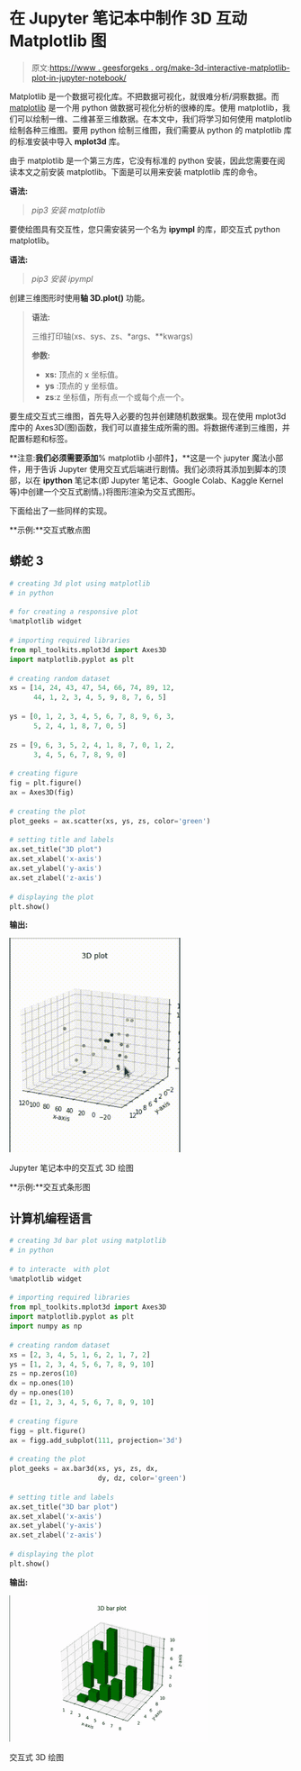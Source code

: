 # 在 Jupyter 笔记本中制作 3D 互动 Matplotlib 图

> 原文:[https://www . geesforgeks . org/make-3d-interactive-matplotlib-plot-in-jupyter-notebook/](https://www.geeksforgeeks.org/make-3d-interactive-matplotlib-plot-in-jupyter-notebook/)

Matplotlib 是一个数据可视化库。不把数据可视化，就很难分析/洞察数据。而 [matplotlib](https://www.geeksforgeeks.org/python-introduction-matplotlib/) 是一个用 python 做数据可视化分析的很棒的库。使用 matplotlib，我们可以绘制一维、二维甚至三维数据。在本文中，我们将学习如何使用 matplotlib 绘制各种三维图。要用 python 绘制三维图，我们需要从 python 的 matplotlib 库的标准安装中导入 **mplot3d** 库。

由于 matplotlib 是一个第三方库，它没有标准的 python 安装，因此您需要在阅读本文之前安装 matplotlib。下面是可以用来安装 matplotlib 库的命令。

**语法:**

> *pip3 安装 matplotlib*

要使绘图具有交互性，您只需安装另一个名为 **ipympl** 的库，即交互式 python matplotlib。

**语法:**

> *pip3 安装 ipympl*

创建三维图形时使用**轴 3D.plot()** 功能。

> **语法:**
> 
> 三维打印轴(xs、sys、zs、*args、**kwargs)
> 
> **参数:**
> 
> *   **xs:** 顶点的 x 坐标值。
> *   **ys** :顶点的 y 坐标值。
> *   **zs**:z 坐标值，所有点一个或每个点一个。

要生成交互式三维图，首先导入必要的包并创建随机数据集。现在使用 mplot3d 库中的 Axes3D(图)函数，我们可以直接生成所需的图。将数据传递到三维图，并配置标题和标签。

**注意:**我们必须需要添加**% matplotlib 小部件】，**这是一个 jupyter 魔法小部件，用于告诉 Jupyter 使用交互式后端进行剧情。我们必须将其添加到脚本的顶部，以在 **ipython** 笔记本(即 Jupyter 笔记本、Google Colab、Kaggle Kernel 等)中创建一个交互式剧情。)将图形渲染为交互式图形。

下面给出了一些同样的实现。

**示例:**交互式散点图

## 蟒蛇 3

```py
# creating 3d plot using matplotlib 
# in python

# for creating a responsive plot
%matplotlib widget

# importing required libraries
from mpl_toolkits.mplot3d import Axes3D
import matplotlib.pyplot as plt

# creating random dataset
xs = [14, 24, 43, 47, 54, 66, 74, 89, 12,
      44, 1, 2, 3, 4, 5, 9, 8, 7, 6, 5]

ys = [0, 1, 2, 3, 4, 5, 6, 7, 8, 9, 6, 3,
      5, 2, 4, 1, 8, 7, 0, 5]

zs = [9, 6, 3, 5, 2, 4, 1, 8, 7, 0, 1, 2, 
      3, 4, 5, 6, 7, 8, 9, 0]

# creating figure
fig = plt.figure()
ax = Axes3D(fig)

# creating the plot
plot_geeks = ax.scatter(xs, ys, zs, color='green')

# setting title and labels
ax.set_title("3D plot")
ax.set_xlabel('x-axis')
ax.set_ylabel('y-axis')
ax.set_zlabel('z-axis')

# displaying the plot
plt.show()
```

**输出:**

![](img/38b43cbd3809fb2f221af8a34085a523.png)

Jupyter 笔记本中的交互式 3D 绘图

**示例:**交互式条形图

## 计算机编程语言

```py
# creating 3d bar plot using matplotlib 
# in python

# to interacte  with plot
%matplotlib widget

# importing required libraries
from mpl_toolkits.mplot3d import Axes3D
import matplotlib.pyplot as plt
import numpy as np

# creating random dataset
xs = [2, 3, 4, 5, 1, 6, 2, 1, 7, 2]
ys = [1, 2, 3, 4, 5, 6, 7, 8, 9, 10]
zs = np.zeros(10)
dx = np.ones(10)
dy = np.ones(10)
dz = [1, 2, 3, 4, 5, 6, 7, 8, 9, 10]

# creating figure
figg = plt.figure()
ax = figg.add_subplot(111, projection='3d')

# creating the plot
plot_geeks = ax.bar3d(xs, ys, zs, dx, 
                      dy, dz, color='green')

# setting title and labels
ax.set_title("3D bar plot")
ax.set_xlabel('x-axis')
ax.set_ylabel('y-axis')
ax.set_zlabel('z-axis')

# displaying the plot
plt.show()
```

**输出:**

![](img/a0fe8307c7f5f1a2125f0245725c593c.png)

交互式 3D 绘图